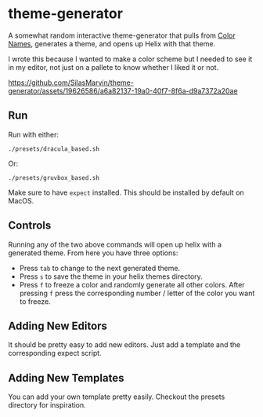 # theme-generator

A somewhat random interactive theme-generator that pulls from [Color Names](https://github.com/meodai/color-names), generates a theme, and opens up Helix with that theme.

I wrote this because I wanted to make a color scheme but I needed to see it in my editor, not just on a pallete to know whether I liked it or not.

https://github.com/SilasMarvin/theme-generator/assets/19626586/a6a82137-19a0-40f7-8f6a-d9a7372a20ae

## Run

Run with either:
```
./presets/dracula_based.sh
```

Or:
```
./presets/gruvbox_based.sh
```

Make sure to have `expect` installed. This should be installed by default on MacOS.

## Controls

Running any of the two above commands will open up helix with a generated theme. From here you have three options:
- Press `tab` to change to the next generated theme.
- Press `s` to save the theme in your helix themes directory.
- Press `f` to freeze a color and randomly generate all other colors. After pressing `f` press the corresponding number / letter of the color you want to freeze.

## Adding New Editors

It should be pretty easy to add new editors. Just add a template and the corresponding expect script.

## Adding New Templates

You can add your own template pretty easily. Checkout the presets directory for inspiration.
